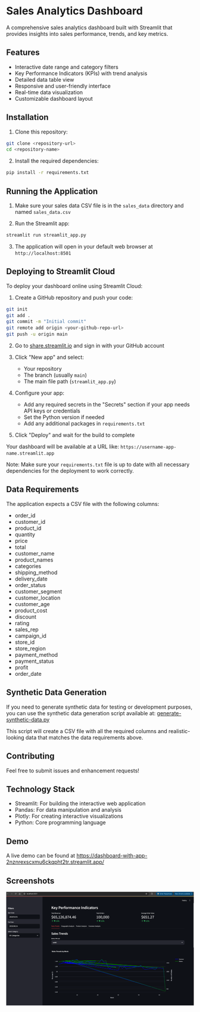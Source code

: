 # Sales Analytics Dashboard

A comprehensive sales analytics dashboard built with Streamlit that provides insights into sales performance, trends, and key metrics.

## Features

- Interactive date range and category filters
- Key Performance Indicators (KPIs) with trend analysis
- Detailed data table view
- Responsive and user-friendly interface
- Real-time data visualization
- Customizable dashboard layout

## Installation

1. Clone this repository:
```bash
git clone <repository-url>
cd <repository-name>
```

2. Install the required dependencies:
```bash
pip install -r requirements.txt
```

## Running the Application

1. Make sure your sales data CSV file is in the `sales_data` directory and named `sales_data.csv`

2. Run the Streamlit app:
```bash
streamlit run streamlit_app.py
```

3. The application will open in your default web browser at `http://localhost:8501`

## Deploying to Streamlit Cloud

To deploy your dashboard online using Streamlit Cloud:

1. Create a GitHub repository and push your code:
```bash
git init
git add .
git commit -m "Initial commit"
git remote add origin <your-github-repo-url>
git push -u origin main
```

2. Go to [share.streamlit.io](https://share.streamlit.io/) and sign in with your GitHub account

3. Click "New app" and select:
   - Your repository
   - The branch (usually `main`)
   - The main file path (`streamlit_app.py`)

4. Configure your app:
   - Add any required secrets in the "Secrets" section if your app needs API keys or credentials
   - Set the Python version if needed
   - Add any additional packages in `requirements.txt`

5. Click "Deploy" and wait for the build to complete

Your dashboard will be available at a URL like: `https://username-app-name.streamlit.app`

Note: Make sure your `requirements.txt` file is up to date with all necessary dependencies for the deployment to work correctly.

## Data Requirements

The application expects a CSV file with the following columns:
- order_id
- customer_id
- product_id
- quantity
- price
- total
- customer_name
- product_names
- categories
- shipping_method
- delivery_date
- order_status
- customer_segment
- customer_location
- customer_age
- product_cost
- discount
- rating
- sales_rep
- campaign_id
- store_id
- store_region
- payment_method
- payment_status
- profit
- order_date

## Synthetic Data Generation

If you need to generate synthetic data for testing or development purposes, you can use the synthetic data generation script available at:
[generate-synthetic-data.py](https://github.com/vuhung16au/ACU/blob/main/DataScience/dashboard-with-gradio/generate-synthetic-data.py)

This script will create a CSV file with all the required columns and realistic-looking data that matches the data requirements above.

## Contributing

Feel free to submit issues and enhancement requests!

## Technology Stack

- Streamlit: For building the interactive web application
- Pandas: For data manipulation and analysis
- Plotly: For creating interactive visualizations
- Python: Core programming language

## Demo

A live demo can be found at https://dashboard-with-app-2nznrexscxmu6ckqpht2tr.streamlit.app/

## Screenshots

![streamlit-dashboard](./images/streamlit-dashboard.png)